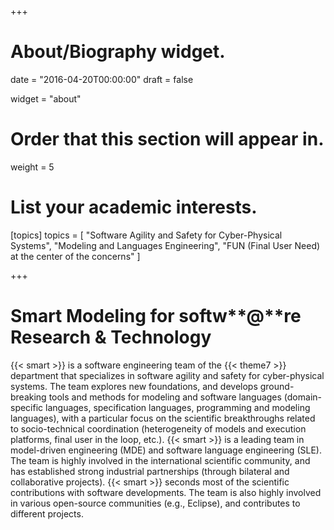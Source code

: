 +++
# About/Biography widget.

date = "2016-04-20T00:00:00"
draft = false

widget = "about"

# Order that this section will appear in.
weight = 5

# List your academic interests.
[topics]
  topics = [
    "Software Agility and Safety for Cyber-Physical Systems",
    "Modeling and Languages Engineering",
    "FUN (Final User Need) at the center of the concerns"
  ]

+++

# **S**mart **M**odeling for softw**@**re **R**esearch & **T**echnology

{{< smart >}} is a software engineering team of the {{< theme7 >}} department that specializes in software agility and safety for cyber-physical systems. The team explores new foundations, and develops ground-breaking tools and methods for modeling and software languages (domain-specific languages, specification languages, programming and modeling languages), with a particular focus on the scientific breakthroughs related to socio-technical coordination (heterogeneity of models and execution platforms, final user in the loop, etc.). 
{{< smart >}} is a leading team in model-driven engineering (MDE) and software language engineering (SLE). The team is highly involved in the international scientific community, and has established strong industrial partnerships (through bilateral and collaborative projects). 
{{< smart >}} seconds most of the scientific contributions with software developments. The team is also highly involved in various open-source communities (e.g., Eclipse), and contributes to different projects.
